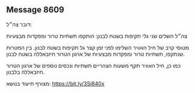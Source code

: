 ## Message 8609

דובר צה״ל:

צה״ל השלים שני גלי תקיפות בשטח לבנון: הותקפו תשתיות טרור ומפקדות מבצעיות

מטוסי קרב של חיל האוויר השלימו לפני זמן קצר גל תקיפות בשטח לבנון. בין המטרות שנתקפו, תשתיות טרור ומפקדות מבצעיות של ארגון הטרור חיזבאללה בשטח לבנון.

כמו כן, חיל האוויר תקף משעות הצהריים תשתיות ונכסים נוספים של ארגון הטרור חיזבאללה בלבנון.

מצורף תיעוד בנושא: https://bit.ly/3Si840x

